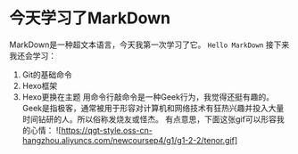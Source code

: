# 今天学习了MarkDown
MarkDown是一种超文本语言，今天我第一次学习了它。
`Hello MarkDown`
接下来我还会学习：
1. Git的基础命令
1. Hexo框架
1. Hexo更换在主题
用命令行敲命令是一种Geek行为，我觉得还挺有趣的。
Geek是指极客，通常被用于形容对计算机和网络技术有狂热兴趣并投入大量时间钻研的人。所以俗称发烧友或怪杰。
有点意思，下面这张gif可以形容我的心情：
![https://qgt-style.oss-cn-hangzhou.aliyuncs.com/newcoursep4/g1/g1-2-2/tenor.gif]
